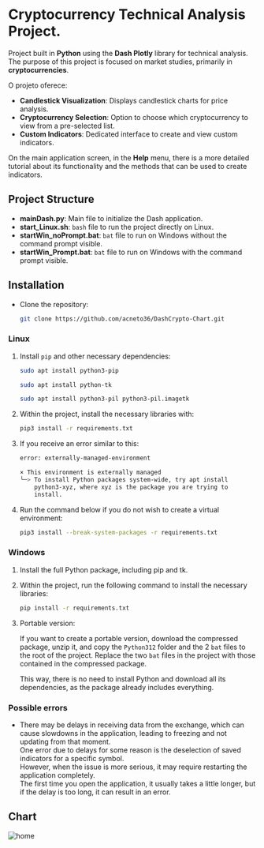 
# Cryptocurrency Technical Analysis Project.

Project built in **Python** using the **Dash Plotly** library for technical analysis. The purpose of this project is focused on market studies, primarily in **cryptocurrencies**.

O projeto oferece:
- **Candlestick Visualization**: Displays candlestick charts for price analysis.
- **Cryptocurrency Selection**:  Option to choose which cryptocurrency to view from a pre-selected list.
- **Custom Indicators**:         Dedicated interface to create and view custom indicators.

On the main application screen, in the **Help** menu, there is a more detailed tutorial about its functionality and the methods that can be used to create indicators.

## Project Structure

- **mainDash.py**:            Main file to initialize the Dash application.
- **start_Linux.sh**:        `bash` file to run the project directly on Linux.
- **startWin_noPrompt.bat**: `bat` file to run on Windows without the command prompt visible.
- **startWin_Prompt.bat**:   `bat` file to run on Windows with the command prompt visible.

## Installation

  - Clone the repository:
    ```bash
    git clone https://github.com/acneto36/DashCrypto-Chart.git
    ```

### Linux

1. Install `pip` and other necessary dependencies:
    ```bash
    sudo apt install python3-pip
    ```

    ```bash
    sudo apt install python-tk
    ```

    ```bash
    sudo apt install python3-pil python3-pil.imagetk


2. Within the project, install the necessary libraries with:

    ```bash
    pip3 install -r requirements.txt
    ```

3. If you receive an error similar to this:

    ```bash
    error: externally-managed-environment

    × This environment is externally managed
    ╰─> To install Python packages system-wide, try apt install
        python3-xyz, where xyz is the package you are trying to
        install.
    ```

4. Run the command below if you do not wish to create a virtual environment:

    ```bash
    pip3 install --break-system-packages -r requirements.txt
    ```
### Windows

1. Install the full Python package, including pip and tk.

2. Within the project, run the following command to install the necessary libraries:

   ```bash
   pip install -r requirements.txt
   ```

3. Portable version:

    If you want to create a portable version, download the compressed package, unzip it, and copy the 
    `Python312` folder and the 2 `bat` files to the root of the project.
    Replace the two `bat` files in the project with those contained in the compressed package.

    This way, there is no need to install Python and download all its dependencies, as the package already includes everything.

### Possible errors

  - There may be delays in receiving data from the exchange, which can cause slowdowns in the application, leading to freezing and not updating from that moment.  
    One error due to delays for some reason is the deselection of saved indicators for a specific symbol.  
    However, when the issue is more serious, it may require restarting the application completely.  
    The first time you open the application, it usually takes a little longer, but if the delay is too long, it can result in an error.

## Chart
![home](https://github.com/user-attachments/assets/6b5f291f-6ab1-45a5-b442-a69ae177b3ce)